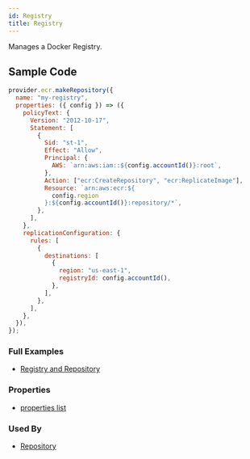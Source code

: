 ```yaml
---
id: Registry
title: Registry
---
```


Manages a Docker Registry.

## Sample Code

```js
provider.ecr.makeRepository({
  name: "my-registry",
  properties: ({ config }) => ({
    policyText: {
      Version: "2012-10-17",
      Statement: [
        {
          Sid: "st-1",
          Effect: "Allow",
          Principal: {
            AWS: `arn:aws:iam::${config.accountId()}:root`,
          },
          Action: ["ecr:CreateRepository", "ecr:ReplicateImage"],
          Resource: `arn:aws:ecr:${
            config.region
          }:${config.accountId()}:repository/*`,
        },
      ],
    },
    replicationConfiguration: {
      rules: [
        {
          destinations: [
            {
              region: "us-east-1",
              registryId: config.accountId(),
            },
          ],
        },
      ],
    },
  }),
});
```

### Full Examples

- [Registry and Repository](https://github.com/grucloud/grucloud/tree/main/examples/aws/ecr/repository)

### Properties

- [properties list](https://docs.aws.amazon.com/AWSJavaScriptSDK/latest/AWS/CloudFront.html#createDistributionWithTags-property)

### Used By

- [Repository](./Repository)
